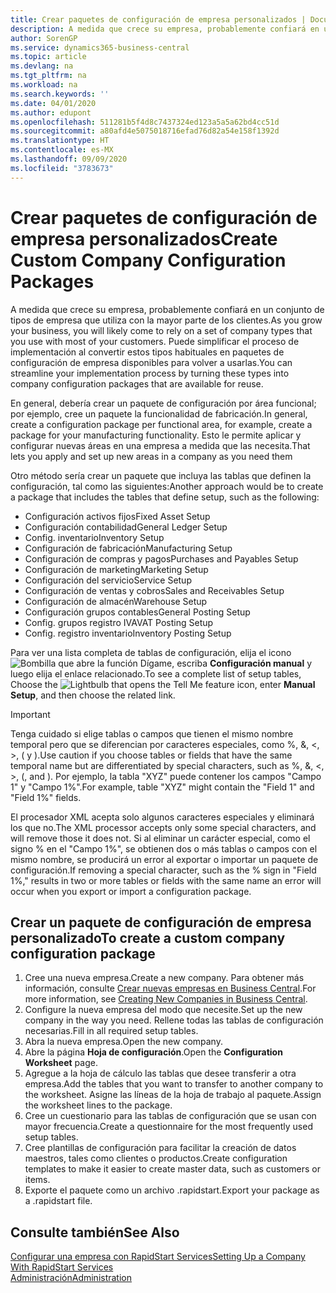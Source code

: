 ```yaml
---
title: Crear paquetes de configuración de empresa personalizados | Documentos de Microsoft
description: A medida que crece su empresa, probablemente confiará en un conjunto de tipos de empresa que utiliza con la mayor parte de los clientes. Puede simplificar el proceso de implementación al convertir estos tipos habituales en paquetes de configuración de empresa disponibles para volver a usarlas.
author: SorenGP
ms.service: dynamics365-business-central
ms.topic: article
ms.devlang: na
ms.tgt_pltfrm: na
ms.workload: na
ms.search.keywords: ''
ms.date: 04/01/2020
ms.author: edupont
ms.openlocfilehash: 511281b5f4d8c7437324ed123a5a5a62bd4cc51d
ms.sourcegitcommit: a80afd4e5075018716efad76d82a54e158f1392d
ms.translationtype: HT
ms.contentlocale: es-MX
ms.lasthandoff: 09/09/2020
ms.locfileid: "3783673"
---
```

# <a name="create-custom-company-configuration-packages"></a><span data-ttu-id="fde20-104">Crear paquetes de configuración de empresa personalizados</span><span class="sxs-lookup"><span data-stu-id="fde20-104">Create Custom Company Configuration Packages</span></span>
<span data-ttu-id="fde20-105">A medida que crece su empresa, probablemente confiará en un conjunto de tipos de empresa que utiliza con la mayor parte de los clientes.</span><span class="sxs-lookup"><span data-stu-id="fde20-105">As you grow your business, you will likely come to rely on a set of company types that you use with most of your customers.</span></span> <span data-ttu-id="fde20-106">Puede simplificar el proceso de implementación al convertir estos tipos habituales en paquetes de configuración de empresa disponibles para volver a usarlas.</span><span class="sxs-lookup"><span data-stu-id="fde20-106">You can streamline your implementation process by turning these types into company configuration packages that are available for reuse.</span></span>  

<span data-ttu-id="fde20-107">En general, debería crear un paquete de configuración por área funcional; por ejemplo, cree un paquete la funcionalidad de fabricación.</span><span class="sxs-lookup"><span data-stu-id="fde20-107">In general, create a configuration package per functional area, for example, create a package for your manufacturing functionality.</span></span> <span data-ttu-id="fde20-108">Esto le permite aplicar y configurar nuevas áreas en una empresa a medida que las necesita.</span><span class="sxs-lookup"><span data-stu-id="fde20-108">That lets you apply and set up new areas in a company as you need them</span></span>  

<span data-ttu-id="fde20-109">Otro método sería crear un paquete que incluya las tablas que definen la configuración, tal como las siguientes:</span><span class="sxs-lookup"><span data-stu-id="fde20-109">Another approach would be to create a package that includes the tables that define setup, such as the following:</span></span>  

-   <span data-ttu-id="fde20-110">Configuración activos fijos</span><span class="sxs-lookup"><span data-stu-id="fde20-110">Fixed Asset Setup</span></span>  
-   <span data-ttu-id="fde20-111">Configuración contabilidad</span><span class="sxs-lookup"><span data-stu-id="fde20-111">General Ledger Setup</span></span>  
-   <span data-ttu-id="fde20-112">Config. inventario</span><span class="sxs-lookup"><span data-stu-id="fde20-112">Inventory Setup</span></span>  
-   <span data-ttu-id="fde20-113">Configuración de fabricación</span><span class="sxs-lookup"><span data-stu-id="fde20-113">Manufacturing Setup</span></span>  
-   <span data-ttu-id="fde20-114">Configuración de compras y pagos</span><span class="sxs-lookup"><span data-stu-id="fde20-114">Purchases and Payables Setup</span></span>  
-   <span data-ttu-id="fde20-115">Configuración de marketing</span><span class="sxs-lookup"><span data-stu-id="fde20-115">Marketing Setup</span></span>  
-   <span data-ttu-id="fde20-116">Configuración del servicio</span><span class="sxs-lookup"><span data-stu-id="fde20-116">Service Setup</span></span>  
-   <span data-ttu-id="fde20-117">Configuración de ventas y cobros</span><span class="sxs-lookup"><span data-stu-id="fde20-117">Sales and Receivables Setup</span></span>  
-   <span data-ttu-id="fde20-118">Configuración de almacén</span><span class="sxs-lookup"><span data-stu-id="fde20-118">Warehouse Setup</span></span>  
-   <span data-ttu-id="fde20-119">Configuración grupos contables</span><span class="sxs-lookup"><span data-stu-id="fde20-119">General Posting Setup</span></span>  
-   <span data-ttu-id="fde20-120">Config. grupos registro IVA</span><span class="sxs-lookup"><span data-stu-id="fde20-120">VAT Posting Setup</span></span>  
-   <span data-ttu-id="fde20-121">Config. registro inventario</span><span class="sxs-lookup"><span data-stu-id="fde20-121">Inventory Posting Setup</span></span>  

<span data-ttu-id="fde20-122">Para ver una lista completa de tablas de configuración, elija el icono ![Bombilla que abre la función Dígame](media/ui-search/search_small.png "Dígame qué desea hacer"), escriba **Configuración manual** y luego elija el enlace relacionado.</span><span class="sxs-lookup"><span data-stu-id="fde20-122">To see a complete list of setup tables, Choose the ![Lightbulb that opens the Tell Me feature](media/ui-search/search_small.png "Tell me what you want to do") icon, enter **Manual Setup**, and then choose the related link.</span></span>  

> [!IMPORTANT]
> <span data-ttu-id="fde20-123">Tenga cuidado si elige tablas o campos que tienen el mismo nombre temporal pero que se diferencian por caracteres especiales, como %, &, <, >, ( y ).</span><span class="sxs-lookup"><span data-stu-id="fde20-123">Use caution if you choose tables or fields that have the same temporal name but are differentiated by special characters, such as %, &, <, >, (, and ).</span></span> <span data-ttu-id="fde20-124">Por ejemplo, la tabla "XYZ" puede contener los campos "Campo 1" y "Campo 1%".</span><span class="sxs-lookup"><span data-stu-id="fde20-124">For example, table "XYZ" might contain the "Field 1" and "Field 1%" fields.</span></span>
>
> <span data-ttu-id="fde20-125">El procesador XML acepta solo algunos caracteres especiales y eliminará los que no.</span><span class="sxs-lookup"><span data-stu-id="fde20-125">The XML processor accepts only some special characters, and will remove those it does not.</span></span> <span data-ttu-id="fde20-126">Si al eliminar un carácter especial, como el signo % en el "Campo 1%", se obtienen dos o más tablas o campos con el mismo nombre, se producirá un error al exportar o importar un paquete de configuración.</span><span class="sxs-lookup"><span data-stu-id="fde20-126">If removing a special character, such as the % sign in "Field 1%," results in two or more tables or fields with the same name an error will occur when you export or import a configuration package.</span></span>

## <a name="to-create-a-custom-company-configuration-package"></a><span data-ttu-id="fde20-127">Crear un paquete de configuración de empresa personalizado</span><span class="sxs-lookup"><span data-stu-id="fde20-127">To create a custom company configuration package</span></span>  
1.  <span data-ttu-id="fde20-128">Cree una nueva empresa.</span><span class="sxs-lookup"><span data-stu-id="fde20-128">Create a new company.</span></span> <span data-ttu-id="fde20-129">Para obtener más información, consulte [Crear nuevas empresas en Business Central](about-new-company.md).</span><span class="sxs-lookup"><span data-stu-id="fde20-129">For more information, see [Creating New Companies in Business Central](about-new-company.md).</span></span>  
3.  <span data-ttu-id="fde20-130">Configure la nueva empresa del modo que necesite.</span><span class="sxs-lookup"><span data-stu-id="fde20-130">Set up the new company in the way you need.</span></span> <span data-ttu-id="fde20-131">Rellene todas las tablas de configuración necesarias.</span><span class="sxs-lookup"><span data-stu-id="fde20-131">Fill in all required setup tables.</span></span>  
4.  <span data-ttu-id="fde20-132">Abra la nueva empresa.</span><span class="sxs-lookup"><span data-stu-id="fde20-132">Open the new company.</span></span>
5. <span data-ttu-id="fde20-133">Abre la página **Hoja de configuración**.</span><span class="sxs-lookup"><span data-stu-id="fde20-133">Open the **Configuration Worksheet** page.</span></span>  
6.  <span data-ttu-id="fde20-134">Agregue a la hoja de cálculo las tablas que desee transferir a otra empresa.</span><span class="sxs-lookup"><span data-stu-id="fde20-134">Add the tables that you want to transfer to another company to the worksheet.</span></span> <span data-ttu-id="fde20-135">Asigne las líneas de la hoja de trabajo al paquete.</span><span class="sxs-lookup"><span data-stu-id="fde20-135">Assign the worksheet lines to the package.</span></span>  
7.  <span data-ttu-id="fde20-136">Cree un cuestionario para las tablas de configuración que se usan con mayor frecuencia.</span><span class="sxs-lookup"><span data-stu-id="fde20-136">Create a questionnaire for the most frequently used setup tables.</span></span>  
8.  <span data-ttu-id="fde20-137">Cree plantillas de configuración para facilitar la creación de datos maestros, tales como clientes o productos.</span><span class="sxs-lookup"><span data-stu-id="fde20-137">Create configuration templates to make it easier to create master data, such as customers or items.</span></span>  
9.  <span data-ttu-id="fde20-138">Exporte el paquete como un archivo .rapidstart.</span><span class="sxs-lookup"><span data-stu-id="fde20-138">Export your package as a .rapidstart file.</span></span>  

## <a name="see-also"></a><span data-ttu-id="fde20-139">Consulte también</span><span class="sxs-lookup"><span data-stu-id="fde20-139">See Also</span></span>  
[<span data-ttu-id="fde20-140">Configurar una empresa con RapidStart Services</span><span class="sxs-lookup"><span data-stu-id="fde20-140">Setting Up a Company With RapidStart Services</span></span>](admin-set-up-a-company-with-rapidstart.md)  
[<span data-ttu-id="fde20-141">Administración</span><span class="sxs-lookup"><span data-stu-id="fde20-141">Administration</span></span>](admin-setup-and-administration.md)
